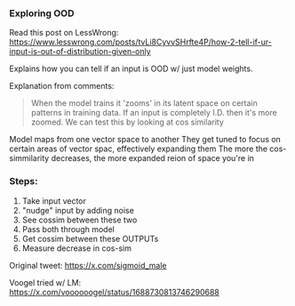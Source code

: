 ### Exploring OOD

Read this post on LessWrong: https://www.lesswrong.com/posts/tvLi8CyvvSHrfte4P/how-2-tell-if-ur-input-is-out-of-distribution-given-only

Explains how you can tell if an input is OOD w/ just model weights.

Explanation from comments:

> When the model trains it 'zooms' in its latent space on certain patterns in training data.
> If an input is completely I.D. then it's more zoomed.
> We can test this by looking at cos similarity

Model maps from one vector space to another
They get tuned to focus on certain areas of vector spac, effectively expanding them
The more the cos-simmilarity decreases, the more expanded reion of space you're in

### Steps:

1. Take input vector
2. "nudge" input by adding noise
3. See cossim between these two
4. Pass both through model
5. Get cossim between these OUTPUTs
6. Measure decrease in cos-sim

Original tweet: https://x.com/sigmoid_male

Voogel tried w/ LM: https://x.com/voooooogel/status/1688730813746290688
